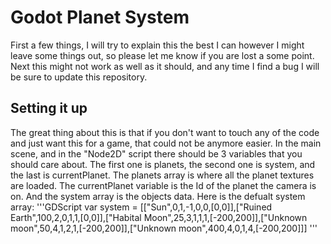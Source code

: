 # Godot Planet System

First a few things, I will try to explain this the best I can however I might leave some things out, so please let me know if you are lost a some point. Next this might not work as well as it should, and any time I find a bug I will be sure to update this repository.

## Setting it up

The great thing about this is that if you don't want to touch any of the code and just want this for a game, that could not be anymore easier. In the main scene, and in the "Node2D" script there should be 3 variables that you should care about. The first one is planets, the second one is system, and the last is currentPlanet. The planets array is where all the planet textures are loaded. The currentPlanet variable is the Id of the planet the camera is on. And the system array is the objects data.
Here is the defualt system array:
'''GDScript
var system = [["Sun",0,1,-1,0,0,[0,0]],["Ruined Earth",100,2,0,1,1,[0,0]],["Habital Moon",25,3,1,1,1,[-200,200]],["Unknown moon",50,4,1,2,1,[-200,200]],["Unknown moon",400,4,0,1,4,[-200,200]]]
'''
